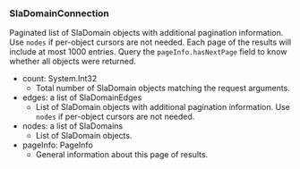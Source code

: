 ### SlaDomainConnection
Paginated list of SlaDomain objects with additional pagination information. Use `nodes` if per-object cursors are not needed. Each page of the results will include at most 1000 entries. Query the `pageInfo.hasNextPage` field to know whether all objects were returned.

- count: System.Int32
  - Total number of SlaDomain objects matching the request arguments.
- edges: a list of SlaDomainEdges
  - List of SlaDomain objects with additional pagination information. Use `nodes` if per-object cursors are not needed.
- nodes: a list of SlaDomains
  - List of SlaDomain objects.
- pageInfo: PageInfo
  - General information about this page of results.
